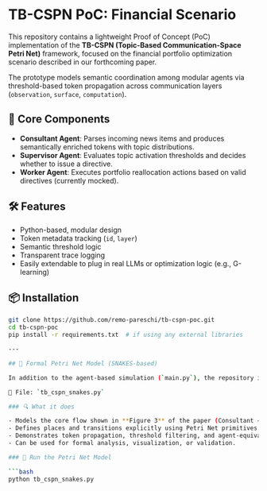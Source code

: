 
# TB-CSPN PoC: Financial Scenario

This repository contains a lightweight Proof of Concept (PoC) implementation of the **TB-CSPN (Topic-Based Communication-Space Petri Net)** framework, focused on the financial portfolio optimization scenario described in our forthcoming paper.

The prototype models semantic coordination among modular agents via threshold-based token propagation across communication layers (`observation`, `surface`, `computation`).

## 🧠 Core Components

- **Consultant Agent**: Parses incoming news items and produces semantically enriched tokens with topic distributions.
- **Supervisor Agent**: Evaluates topic activation thresholds and decides whether to issue a directive.
- **Worker Agent**: Executes portfolio reallocation actions based on valid directives (currently mocked).

## 🛠️ Features

- Python-based, modular design
- Token metadata tracking (`id`, `layer`)
- Semantic threshold logic
- Transparent trace logging
- Easily extendable to plug in real LLMs or optimization logic (e.g., G-learning)

## 📦 Installation

```bash
git clone https://github.com/remo-pareschi/tb-cspn-poc.git
cd tb-cspn-poc
pip install -r requirements.txt  # if using any external libraries

---

## 🧩 Formal Petri Net Model (SNAKES-based)

In addition to the agent-based simulation (`main.py`), the repository includes a **Petri Net formalization** of the TB-CSPN logic using the [SNAKES library](https://snakes.ibisc.univ-evry.fr/).

📄 File: `tb_cspn_snakes.py`

### 🔍 What it does

- Models the core flow shown in **Figure 3** of the paper (Consultant → Supervisor → Worker).
- Defines places and transitions explicitly using Petri Net primitives.
- Demonstrates token propagation, threshold filtering, and agent-equivalent logic.
- Can be used for formal analysis, visualization, or validation.

### 🧪 Run the Petri Net Model

```bash
python tb_cspn_snakes.py
